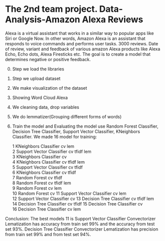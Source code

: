 # The 2nd team project. Data-Analysis-Amazon Alexa Reviews

Alexa is a virtual assistant that works in a similar way to popular apps like Siri or Google Now. In other words, Amazon Alexa is an assistant that responds to voice commands and performs user tasks.
3000 reviews. Date of review, variant and feedback of various amazon Alexa products like Alexa Echo, Echo dots, Alexa Firesticks etc. The goal is to create a model that determines negative or positive feedback.

0. Step we load the libraries
1. Step we upload dataset
2. We make visualization of the dataset
3. Showing Word Cloud Alexa 
4. We cleaning data, drop variables
5. We do lemmatizer(Grouping different forms of words)
6. Train the model and Evaluating the model use Random Forest Classifier, Decision Tree Classifier, Support Vector Classifier, KNeighbors Classifier.
    We made 16 model for training:
    
    1 KNeighbors Classifier cv lem      
    2 Support Vector Classifier cv tfidf lem     
    3 KNeighbors Classifier cv    
    4 KNeighbors Classifier cv tfidf lem   
    5 Support Vector Classifier cv tfidf   
    6 KNeighbors Classifier cv tfidf  
    7 Random Forest cv tfidf     
    8 Random Forest cv tfidf lem     
    9 Random Forest cv lem    
    10 Random Forest cv 
    11 Support Vector Classifier cv lem  
    12 Support Vector Classifier cv 
    13 Decision Tree Classifier cv tfidf lem  
    14 Decision Tree Classifier cv tfidf 
    15 Decision Tree Classifier cv  
    16 Decision Tree Classifier cv lem

Conclusion: The best models 11 is Support Vector Classifier Convectorizer Lematization has accuracy from train set 99% and the accuracy from test set 93%.
Decision Tree Classifier Convectorizer Lematization has precision from train set 99% and from test set 94%.
